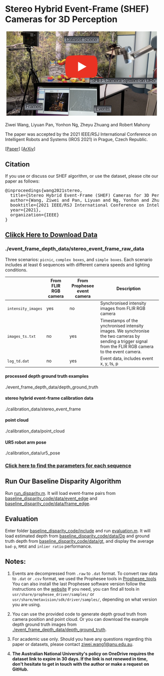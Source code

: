 # Stereo Hybrid Event-Frame (SHEF) Cameras for 3D Perception
<p align="center">
  <a href="https://www.youtube.com/watch?v=Azu7rJSPGNc">
    <img src="figures/video_thumbnail.png" alt="Stereo Hybrid Event-Frame (SHEF) Cameras for 3D Perception" width="500"/>
  </a>
</p>



Ziwei Wang, Liyuan Pan, Yonhon Ng, Zheyu Zhuang and Robert Mahony

The paper was accepted by the 2021 IEEE/RSJ International Conference on Intelligent Robots and Systems (IROS 2021) in Prague, Czech Republic.

[[Paper](https://ieeexplore.ieee.org/abstract/document/9636312)]
[[ArXiv](https://arxiv.org/abs/2110.04988)]


## Citation 
If you use or discuss our SHEF algorithm, or use the dataset, please cite our paper as follows:
<pre>
@inproceedings{wang2021stereo,
  title={Stereo Hybrid Event-Frame (SHEF) Cameras for 3D Perception},
  author={Wang, Ziwei and Pan, Liyuan and Ng, Yonhon and Zhuang, Zheyu and Mahony, Robert},
  booktitle={2021 IEEE/RSJ International Conference on Intelligent Robots and Systems (IROS)},
  year={2021},
  organization={IEEE}
}
</pre>



## [Clikck Here to Download Data](https://anu365-my.sharepoint.com/:f:/g/personal/u6456661_anu_edu_au/EuotzBGRLk1AhfOe9LlZuSQBVtis9MH86vz1DQgt8hzQPA?e=jhRg1h) 

### ./event_frame_depth_data/stereo_event_frame_raw_data

Three scenarios: `picnic`, `complex boxes`, and `simple boxes`.
Each scenario includes at least 6 sequences with different camera speeds and lighting conditions.


|                      | From FLIR RGB camera | From Prophesee event camera | Description                                                                                             |
|----------------------|----------------------|-----------------------------|---------------------------------------------------------------------------------------------------------| 
| `intensity_images`  | yes                     | no                          |Synchronised intensity images from FLIR RGB camera |
| `images_ts.txt`     | no                      | yes                         |Timestamps of the ynchronised intensity images. We synchronise the two cameras by sending a trigger signal from the FLIR RGB camera to the event camera. |
| `log_td.dat`        | no                      | yes                         |Event data, includes event x, y, ts, p |                                             
#### processed depth ground truth examples
./event_frame_depth_data/depth_ground_truth

#### stereo hybrid event-frame calibration data
./calibration_data/stereo_event_frame

#### point cloud
./calibration_data/point_cloud

#### UR5 robot arm pose
./calibration_data/ur5_pose

### [Click here to find the parameters for each sequence](https://docs.google.com/spreadsheets/d/1so2S-R-0OyHtPx6rzRnHimwNJFnQP-UNSiHOV1cqRFM/edit?usp=sharing)

## Run Our Baseline Disparity Algorithm
Run [run_disparity.m](https://github.com/ziweiWWANG/SHEF/tree/master/baseline_disparity_code/run_disparity.m).
It will load event-frame pairs from [baseline_disparity_code/data/event_edge](https://github.com/ziweiWWANG/SHEF/tree/master/baseline_disparity_code/data/event_edge) and [baseline_disparity_code/data/frame_edge](https://github.com/ziweiWWANG/SHEF/tree/master/baseline_disparity_code/data/frame_edge).


## Evaluation
Enter folder [baseline_disparity_code/include](https://github.com/ziweiWWANG/SHEF/tree/master/baseline_disparity_code/include) and run [evaluation.m](https://github.com/ziweiWWANG/SHEF/tree/master/baseline_disparity_code/include/evaluation.m).
It will load estimated depth from [baseline_disparity_code/data/Dp](https://github.com/ziweiWWANG/SHEF/tree/master/baseline_disparity_code/data/Dp) and ground truth depth from [baseline_disparity_code/data/gt](https://github.com/ziweiWWANG/SHEF/tree/master/baseline_disparity_code/data/gt), and display the average `bad-p`, `RMSE` and `inlier ratio` performance.

## Notes: 
1. Events are decompressed from `.raw` to `.dat` format. To convert raw data to `.dat` or `.csv` format, we used the Prophesee tools in [Prophesee_tools](https://anu365-my.sharepoint.com/:f:/g/personal/u6456661_anu_edu_au/EuotzBGRLk1AhfOe9LlZuSQBVtis9MH86vz1DQgt8hzQPA?e=jhRg1h)
You can also install the last Prophesee software version follow the instructions on the [website](https://www.prophesee.ai/)
If you need, you can find all tools in `usr/share/prophesee_driver/samples/` or `usr/share/metavision/sdk/driver/samples/`, depending on what version you are using.

2. You can use the provided code to generate depth groud truth from camera position and point cloud. Or you can download the example depth ground truth images from [./event_frame_depth_data/depth_ground_truth](https://anu365-my.sharepoint.com/:f:/g/personal/u6456661_anu_edu_au/EuotzBGRLk1AhfOe9LlZuSQBVtis9MH86vz1DQgt8hzQPA?e=jhRg1h).

3. For academic use only. Should you have any questions regarding this paper or datasets, please contact [ziwei.wang1@anu.edu.au](ziwei.wang1@anu.edu.au).
4. **The Australian National University's policy on OneDrive requires the dataset link to expire in 30 days. If the link is not renewed in time, don't hesitate to get in touch with the author or make a request on GitHub.**

